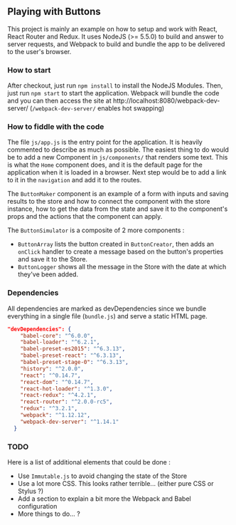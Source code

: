 ## Playing with Buttons

This project is mainly an example on how to setup and work with React, React Router and Redux. It uses NodeJS (>= 5.5.0) to build and answer to server requests, and Webpack to build and bundle the app to be delivered to the user's browser.

### How to start

After checkout, just run `npm install` to install the NodeJS Modules. Then, just run `npm start` to start the application. Webpack will bundle the code and you can then access the site at http://localhost:8080/webpack-dev-server/ (`/webpack-dev-server/` enables hot swapping)

### How to fiddle with the code

The file `js/app.js` is the entry point for the application. It is heavily commented to describe as much as possible. The easiest thing to do would be to add a new Component in `js/components/` that renders some text. This is what the `Home` component does, and it is the default page for the application when it is loaded in a browser.
Next step would be to add a link to it in the `navigation` and add it to the routes.

The `ButtonMaker` component is an example of a form with inputs and saving results to the store and how to connect the component with the store instance, how to get the data from the state and save it to the component's props and the actions that the component can apply.

The `ButtonSimulator` is a composite of 2 more components :
  
  * `ButtonArray` lists the button created in `ButtonCreator`, then adds an `onClick` handler to create a message based on the button's properties and save it to the Store.
  * `ButtonLogger` shows all the message in the Store with the date at which they've been added. 

### Dependencies

All dependencies are marked as devDependencies since we bundle everything in a single file (`bundle.js`) and serve a static HTML page.

````json
"devDependencies": {
    "babel-core": "^6.0.0",
    "babel-loader": "^6.2.1",
    "babel-preset-es2015": "^6.3.13",
    "babel-preset-react": "^6.3.13",
    "babel-preset-stage-0": "^6.3.13",
    "history": "^2.0.0",
    "react": "^0.14.7",
    "react-dom": "^0.14.7",
    "react-hot-loader": "^1.3.0",
    "react-redux": "^4.2.1",
    "react-router": "^2.0.0-rc5",
    "redux": "^3.2.1",
    "webpack": "^1.12.12",
    "webpack-dev-server": "^1.14.1"
  }
````

### TODO

Here is a list of additional elements that could be done :

* Use `Immutable.js` to avoid changing the state of the Store
* Use a lot more CSS. This looks rather terrible... (either pure CSS or Stylus ?)
* Add a section to explain a bit more the Webpack and Babel configuration
* More things to do... ?